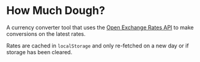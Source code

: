 # How Much Dough?

A currency converter tool that uses the [Open Exchange Rates API](https://openexchangerates.org/) to make conversions on the latest rates. 

Rates are cached in `localStorage` and only re-fetched on a new day or if storage has been cleared.
